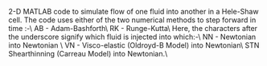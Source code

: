 2-D MATLAB code to simulate flow of one fluid into another in a Hele-Shaw cell. The code uses either of the two numerical methods to step forward in time :-\\
AB - Adam-Bashforth\\
RK - Runge-Kutta\\
Here, the characters after the underscore signify which fluid is injected into which:-\\
NN - Newtonian into Newtonian \\
VN - Visco-elastic (Oldroyd-B Model) into Newtonian\\
STN  Shearthinning (Carreau Model) into Newtonian.\\
